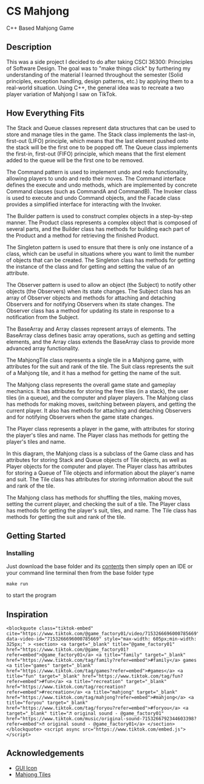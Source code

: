 # CS Mahjong

C++ Based Mahjong Game

## Description
This was a side project I decided to do after taking CSCI 36300: Principles of Software Design. The goal was to "make things click" by furthering my understanding of the material I learned throughout the semester (Solid principles, exception handling, design patterns, etc.) by applying them to a real-world situation. Using C++, the general idea was to recreate a two player variation of Mahjong I saw on TikTok.

## How Everything Fits
The Stack and Queue classes represent data structures that can be used to store and manage tiles in the game. The Stack class implements the last-in, first-out (LIFO) principle, which means that the last element pushed onto the stack will be the first one to be popped off. The Queue class implements the first-in, first-out (FIFO) principle, which means that the first element added to the queue will be the first one to be removed.

The Command pattern is used to implement undo and redo functionality, allowing players to undo and redo their moves. The Command interface defines the execute and undo methods, which are implemented by concrete Command classes (such as CommandA and CommandB). The Invoker class is used to execute and undo Command objects, and the Facade class provides a simplified interface for interacting with the Invoker.

The Builder pattern is used to construct complex objects in a step-by-step manner. The Product class represents a complex object that is composed of several parts, and the Builder class has methods for building each part of the Product and a method for retrieving the finished Product.

The Singleton pattern is used to ensure that there is only one instance of a class, which can be useful in situations where you want to limit the number of objects that can be created. The Singleton class has methods for getting the instance of the class and for getting and setting the value of an attribute.

The Observer pattern is used to allow an object (the Subject) to notify other objects (the Observers) when its state changes. The Subject class has an array of Observer objects and methods for attaching and detaching Observers and for notifying Observers when its state changes. The Observer class has a method for updating its state in response to a notification from the Subject.

The BaseArray and Array classes represent arrays of elements. The BaseArray class defines basic array operations, such as getting and setting elements, and the Array class extends the BaseArray class to provide more advanced array functionality.

The MahjongTile class represents a single tile in a Mahjong game, with attributes for the suit and rank of the tile. The Suit class represents the suit of a Mahjong tile, and it has a method for getting the name of the suit.

The Mahjong class represents the overall game state and gameplay mechanics. It has attributes for storing the free tiles (in a stack), the user tiles (in a queue), and the computer and player players. The Mahjong class has methods for making moves, switching between players, and getting the current player. It also has methods for attaching and detaching Observers and for notifying Observers when the game state changes.

The Player class represents a player in the game, with attributes for storing the player's tiles and name. The Player class has methods for getting the player's tiles and name.

In this diagram, the Mahjong class is a subclass of the Game class and has attributes for storing Stack and Queue objects of Tile objects, as well as Player objects for the computer and player. The Player class has attributes for storing a Queue of Tile objects and information about the player's name and suit. The Tile class has attributes for storing information about the suit and rank of the tile.

The Mahjong class has methods for shuffling the tiles, making moves, setting the current player, and checking the suit of a tile. The Player class has methods for getting the player's suit, tiles, and name. The Tile class has methods for getting the suit and rank of the tile.

## Getting Started

### Installing

Just download the base folder and its [contents]() then simply open an IDE or your command line terminal then from the base folder type

  ```make run ```

to start the program

## Inspiration
```
<blockquote class="tiktok-embed" cite="https://www.tiktok.com/@game_factory01/video/7153266696000785669" data-video-id="7153266696000785669" style="max-width: 605px;min-width: 325px;" > <section> <a target="_blank" title="@game_factory01" href="https://www.tiktok.com/@game_factory01?refer=embed">@game_factory01</a> <a title="family" target="_blank" href="https://www.tiktok.com/tag/family?refer=embed">#family</a> games <a title="games" target="_blank" href="https://www.tiktok.com/tag/games?refer=embed">#games</a> <a title="fun" target="_blank" href="https://www.tiktok.com/tag/fun?refer=embed">#fun</a> <a title="recreation" target="_blank" href="https://www.tiktok.com/tag/recreation?refer=embed">#recreation</a> <a title="mahjong" target="_blank" href="https://www.tiktok.com/tag/mahjong?refer=embed">#mahjong</a> <a title="foryou" target="_blank" href="https://www.tiktok.com/tag/foryou?refer=embed">#foryou</a> <a target="_blank" title="♬ original sound - @game_factory01" href="https://www.tiktok.com/music/original-sound-7153266792344603398?refer=embed">♬ original sound - @game_factory01</a> </section> </blockquote> <script async src="https://www.tiktok.com/embed.js"></script>
```
## Acknowledgements
* [GUI Icon](https://www.istockphoto.com/de/vektor/mahjong-symbol-gm666664922-121554807)
* [Mahjong Tiles](https://www.istockphoto.com/illustrations/mahjong-tiles)